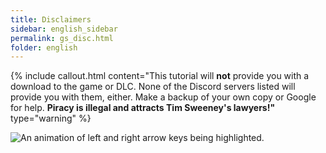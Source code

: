 ```yaml
---
title: Disclaimers
sidebar: english_sidebar
permalink: gs_disc.html
folder: english
---
```


{% include callout.html content="This tutorial will **not** provide you with a download to the game or DLC. None of the Discord servers listed will provide you with them, either. Make a backup of your own copy or Google for help. **Piracy is illegal and attracts Tim Sweeney's lawyers!"** type="warning" %} 

![An animation of left and right arrow keys being highlighted.](https://carlmylo.github.io/docu-rpcs3/images/xtra/arrows.gif "Arrow navigation")